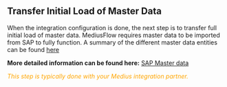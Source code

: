 ## Transfer Initial Load of Master Data
When the integration configuration is done, the next step is to transfer  full initial load of master data. MediusFlow requires master data to be imported from SAP to fully function. A summary of the different master data entities can be found [here](https://success.mediusflow.com/documentation/cts-documentation/Cloud-Connectors/sap/SAP_product/#master-data)

**More detailed information can be found here:** [SAP Master data](https://success.mediusflow.com/documentation/cts-documentation/Cloud-Connectors/sap/SAP_solution/SAP_masterdata/ "SAP Master data")

<span style="color:orange">*This step is typically done with your Medius integration partner.*</span>